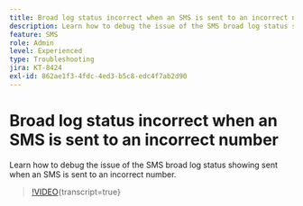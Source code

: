 ```yaml
---
title: Broad log status incorrect when an SMS is sent to an incorrect number
description: Learn how to debug the issue of the SMS broad log status showing sent when an SMS is sent to an incorrect number.
feature: SMS
role: Admin
level: Experienced
type: Troubleshooting
jira: KT-8424
exl-id: 862ae1f3-4fdc-4ed3-b5c8-edc4f7ab2d90
---
```

# Broad log status incorrect when an SMS is sent to an incorrect number

Learn how to debug the issue of the SMS broad log status showing sent when an SMS is sent to an incorrect number.

>[!VIDEO](https://video.tv.adobe.com/v/335980?quality=12&learn=on){transcript=true}
